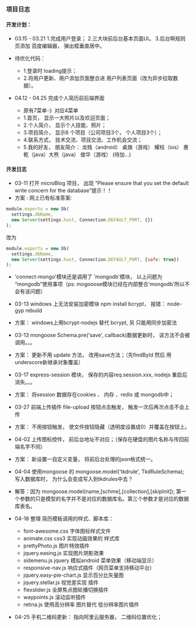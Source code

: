 ### 项目日志

#### 开发计划：
* 03.15 - 03.21 1.完成用户登录； 2.三大块前后台基本页面UI。 3.后台啊规则页添加 百度编辑器， 弹出框垂直居中。
* 待优化代码： 
  * 1.登录时 loading提示； 
  * 2.将用户更新、用户添加页面整合进 用户列表页面（改为异步拉取数据）。

* 04.12 - 04.25 完成个人简历前后端界面
  * 原有7菜单-》对应4菜单
  * 1.首页， 显示一大照片以及欢迎页面；
  * 2.个人简介， 显示个人技能、照片；
  * 3.项目简介， 显示6 个项目（公司项目3个， 个人项目3个）；
  * 4.联系方式， 技术交流、项目交流、工作机会交流；
  * 5.我的好友， 朋友简介： 龙贱（android） 桌旗（游戏） 耀柱（ios） 惠乾（java）大熊（java） 俊华（游戏）  (待加...)


#### 开发日志
* 03-11 打开 microBlog 项目， 出现 “Please ensure that you set the default write concern for the database”提示！！
* 方案 : 网上已有标准答案:
```javascript
module.exports = new Db(
  settings.dbName, 
  new Server(settings.host, Connection.DEFAULT_PORT, {})
);
```
改为
```javascript
module.exports = new Db(
  settings.dbName, 
  new Server(settings.host, Connection.DEFAULT_PORT, {safe: true})
);
```
* 'connect-mongo'模块还是调用了 'mongodb'模块， 以上问题为 “mongodb”使用事项（ps: mogooose模块已经在内部整合'mongodb'所以不会有该问题）

* 03-13 windows 上无法安装加密模块 npm install bcrypt， 报错： node-gyp rebuild
* 方案： windows上用bcrypt-nodejs 替代 bcrypt, 另 只能用同步加密法

* 03-13 mongoose Schema.pre('save', callback)数据更新时， 该方法不会被调用。。。
* 方案： 更新不用 update 方法， 改用save方法；（先findById 然后 用 underscore新继承对象覆盖）

* 03-17  express-session 模块， 保存的内容req.session.xxx, nodejs 重启后消失。。。
* 方案： 将session 数据存在cookies 、 内存 、redis 或 mongodb中；

* 03-27  前端上传插件 file-upload 按钮点击触发， 触发一次后再次点击不会上传
* 方案： 不用按钮触发， 使文件按钮隐藏（透明度设置成0）并覆盖在按钮上。

* 04-02  上传图标控件， 前后台地址不对应；（保存在硬盘的图片名称与传回前端名字不同）
* 方案： 新设置一自定义变量， 将前后台处理的json格式统一。

* 04-04 使用mongoose 的 mongoose.model('tkdrule', TkdRuleSchema); 写入数据库时， 为什么会变成写入到tkdrules中去？
* 解答：因为 mongoose.model(name,[schme],[collection],[skipInit]); 第一个参数的只是模型的名字并不是对应的数据库名。第三个参数才是对应的数据库表名。

* 04-18 整理 简历模板调用的样式、脚本库：
  * font-awesome.css  字体图标样式文件
  * animate.css css3 实现动画效果的 样式库
  * prettyPhoto.js  图片特效插件
  * jquery.easing.js  实现图片阴影效果
  * sidemenu.js jquery 模拟android 菜单效果（移动端显示）
  * responsive-nav.js 响应式插件（网页菜单支持移动平台）
  * jquery.easy-pie-chart.js 显示百分比矢量图
  * jquery.stellar.js 视觉差实现 插件
  * flexslider.js 全屏焦点图轮播切换插件
  * waypoints.js  滚动监听插件
  * retina.js   使用高分辨率 图片替代 低分辨率图片插件

* 04-25 手机二维码更新： 指向阿里云服务器， 二维码位置优化；
